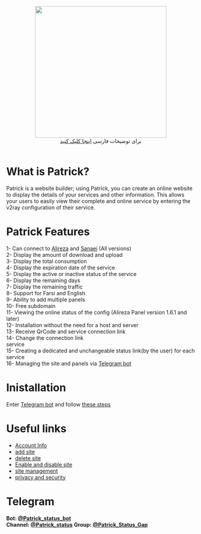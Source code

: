 <div align="center"><img src="https://raw.githubusercontent.com/Kup1ng/Patrick/main/images/patrick.png" width="350"></div>
<div align="center">
برای توضیحات فارسی <a href="https://github.com/Kup1ng/Patrick/blob/main/README-en.md"> اینجا کلیک کنید </a>
</div>
<br>

# What is Patrick?
 Patrick is a website builder; using Patrick, you can create an online website to display the details of your services and other information. This allows your users to easily view their complete and online service by entering the v2ray configuration of their service.

 # Patrick Features
 1- Can connect to <a href="https://github.com/alireza0/x-ui">Alireza</a> and <a href="https://github.com/alireza0/x-ui">Sanaei</a> (All versions)<br>
  2- Display the amount of download and upload <br> 3- Display the total consumption <br>
  4- Display the expiration date of the service <br> 5- Display the active or inactive status of the service <br> 6- Display the remaining days <br> 7- Display the remaining traffic <br> 8- Support for Farsi and English <br> 9- Ability to add multiple panels <br> 10- Free subdomain
 <br> 11- Viewing the online status of the config (Alireza Panel version 1.6.1 and later) <br> 12- Installation without the need for a host and server <br> 13- Receive QrCode and service connection link <br> 14- Change the connection link  <br> service <br> 15- Creating a dedicated and unchangeable status link(by the user) for each service <br> 16- Managing the site and panels via [Telegram bot](https://t.me/Patrick_Status_bot)

 # Inistallation
 Enter [Telegram bot](https://t.me/Patrick_Status_bot)
  and follow [these steps](https://github.com/Kup1ng/Patrick/blob/main/main-menu/add-site.md)

 # Useful links
 - [Account Info](https://github.com/Kup1ng/Patrick/blob/main/main-menu/Account-info.md)
 - [add site](https://github.com/Kup1ng/Patrick/blob/main/main-menu/add-site.md)
 - [delete site](https://github.com/Kup1ng/Patrick/blob/main/main-menu/delete-site.md)
 - [Enable and disable site](https://github.com/Kup1ng/Patrick/blob/main/main-menu/enable-%26-disable-site.md)
 - [site management](https://github.com/Kup1ng/Patrick/blob/main/main-menu/site-management.md)
 - [privacy and security](https://github.com/Kup1ng/Patrick/blob/main/privacy-&-security.md)

 # Telegram
 **Bot: [@Patrick_status_bot](https://t.me/Patrick_Status_bot)**
 <br>
 **Channel: [@Patrick_status](https://t.me/Patrick_status)**
 **Group: [@Patrick_Status_Gap](https://t.me/Patrick_Status_Gap)**
